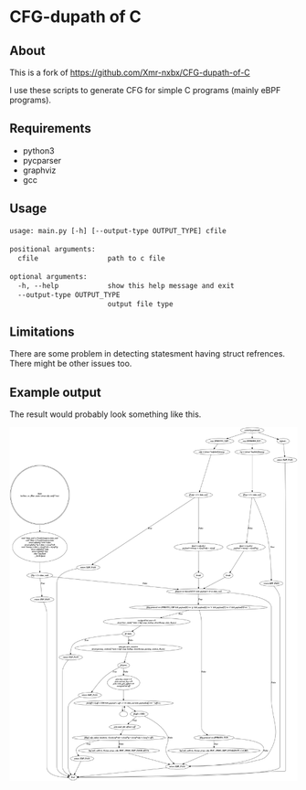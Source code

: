 # CFG-dupath of C

## About

This is a fork of https://github.com/Xmr-nxbx/CFG-dupath-of-C

I use these scripts to generate CFG for simple C programs (mainly eBPF
programs).

## Requirements

* python3
* pycparser
* graphviz
* gcc

##  Usage

```
usage: main.py [-h] [--output-type OUTPUT_TYPE] cfile

positional arguments:
  cfile                 path to c file

optional arguments:
  -h, --help            show this help message and exit
  --output-type OUTPUT_TYPE
                        output file type
```

## Limitations

There are some problem in detecting statesment having struct refrences.
There might be other issues too.


## Example output

The result would probably look something like this.

![Example CFG result](./examples/bmc_rx_main.png "bmc_rx_filter_main")

